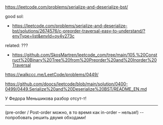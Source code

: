 https://leetcode.com/problems/serialize-and-deserialize-bst/

good sol: 
- https://leetcode.com/problems/serialize-and-deserialize-bst/solutions/2674576/c-preorder-traversal-easy-to-understand/?envType=list&envId=oy4y273c

related: ???
- https://github.com/SkosMartren/leetcode_com/tree/main/105.%20Construct%20Binary%20Tree%20from%20Preorder%20and%20Inorder%20Traversal

https://walkccc.me/LeetCode/problems/0449/

https://github.com/doocs/leetcode/blob/main/solution/0400-0499/0449.Serialize%20and%20Deserialize%20BST/README_EN.md

У Федора Меньшикова разбор отсут-т!

______

(pre-order / Post-order можно, в то время как in-order – нельзя!) -- попробовать решить двумя обходами!

